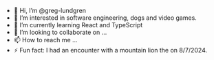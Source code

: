 - 👋 Hi, I’m @greg-lundgren
- 👀 I’m interested in software engineering, dogs and video games.
- 🌱 I’m currently learning React and TypeScript
- 💞️ I’m looking to collaborate on ...
- 📫 How to reach me ...
- ⚡ Fun fact: I had an encounter with a mountain lion the on 8/7/2024.

<!---
greg-lundgren/greg-lundgren is a ✨ special ✨ repository because its `README.md` (this file) appears on your GitHub profile.
You can click the Preview link to take a look at your changes.
--->
